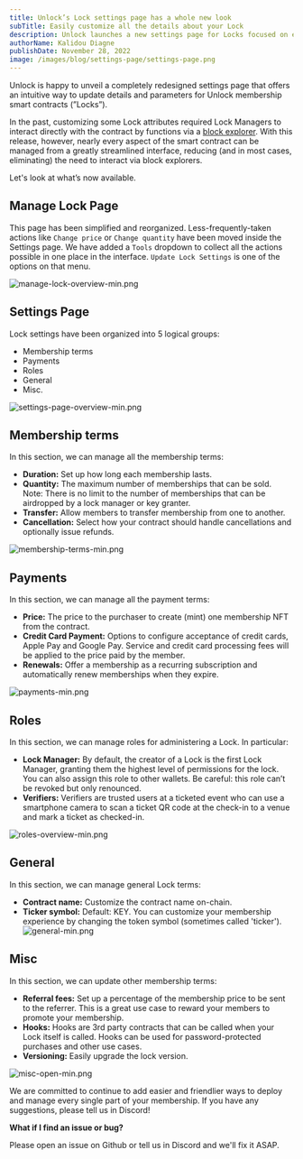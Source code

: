 ```yaml
---
title: Unlock’s Lock settings page has a whole new look
subTitle: Easily customize all the details about your Lock
description: Unlock launches a new settings page for Locks focused on ease of use.
authorName: Kalidou Diagne
publishDate: November 28, 2022
image: /images/blog/settings-page/settings-page.png
---
```


Unlock is happy to unveil a completely redesigned settings page that offers an intuitive way to update details and parameters for Unlock membership smart contracts (”Locks”).

In the past, customizing some Lock attributes required Lock Managers to interact directly with the contract by functions via a [block explorer](https://unlock-protocol.com/guides/how-to-use-blockchain-explorers-with-unlock-protocol/). With this release, however, nearly every aspect of the smart contract can be managed from a greatly streamlined interface, reducing (and in most cases, eliminating) the need to interact via block explorers.

Let's look at what’s now available.

## Manage Lock Page

This page has been simplified and reorganized. Less-frequently-taken actions like `Change price` or `Change quantity` have been moved inside the Settings page. We have added a `Tools` dropdown to collect all the actions possible in one place in the interface. `Update Lock Settings` is one of the options on that menu.

![manage-lock-overview-min.png](/images/blog/settings-page/manage-lock-overview-min.png)

## Settings Page

Lock settings have been organized into 5 logical groups:

- Membership terms
- Payments
- Roles
- General
- Misc.

![settings-page-overview-min.png](/images/blog/settings-page/settings-page-overview-min.png)

## Membership terms

In this section, we can manage all the membership terms:

- **Duration:** Set up how long each membership lasts.
- **Quantity:** The maximum number of memberships that can be sold. Note: There is no limit to the number of memberships that can be airdropped by a lock manager or key granter.
- **Transfer:** Allow members to transfer membership from one to another.
- **Cancellation:** Select how your contract should handle cancellations and optionally issue refunds.

![membership-terms-min.png](/images/blog/settings-page/membership-terms-min.png)

## Payments

In this section, we can manage all the payment terms:

- **Price:** The price to the purchaser to create (mint) one membership NFT from the contract.
- **Credit Card Payment:** Options to configure acceptance of credit cards, Apple Pay and Google Pay. Service and credit card processing fees will be applied to the price paid by the member.
- **Renewals:** Offer a membership as a recurring subscription and automatically renew memberships when they expire.

![payments-min.png](/images/blog/settings-page/payments-min.png)

## Roles

In this section, we can manage roles for administering a Lock. In particular:

- **Lock Manager:** By default, the creator of a Lock is the first Lock Manager, granting them the highest level of permissions for the lock. You can also assign this role to other wallets. Be careful: this role can’t be revoked but only renounced.
- **Verifiers:** Verifiers are trusted users at a ticketed event who can use a smartphone camera to scan a ticket QR code at the check-in to a venue and mark a ticket as checked-in.

![roles-overview-min.png](/images/blog/settings-page/roles-overview-min.png)

## General

In this section, we can manage general Lock terms:

- **Contract name:** Customize the contract name on-chain.
- **Ticker symbol:** Default: KEY. You can customize your membership experience by changing the token symbol (sometimes called 'ticker').
  ![general-min.png](/images/blog/settings-page/general-min.png)

## Misc

In this section, we can update other membership terms:

- **Referral fees:** Set up a percentage of the membership price to be sent to the referrer. This is a great use case to reward your members to promote your membership.
- **Hooks:** Hooks are 3rd party contracts that can be called when your Lock itself is called. Hooks can be used for password-protected purchases and other use cases.
- **Versioning:** Easily upgrade the lock version.

![misc-open-min.png](/images/blog/settings-page/misc-min.png)

We are committed to continue to add easier and friendlier ways to deploy and manage every single part of your membership. If you have any suggestions, please tell us in Discord!

**What if I find an issue or bug?**

Please open an issue on Github or tell us in Discord and we'll fix it ASAP.
